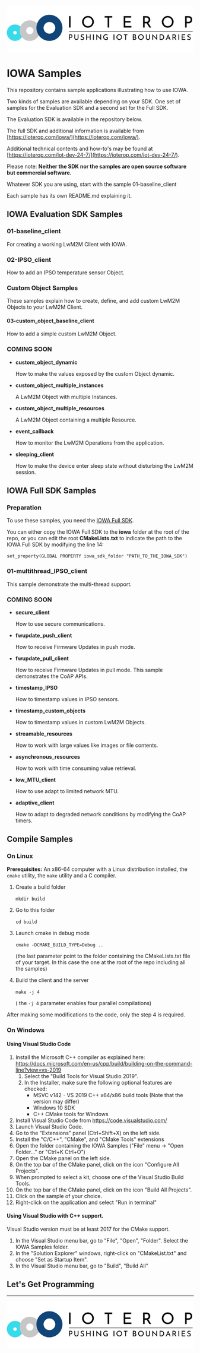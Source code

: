 ![IOWA Logo](.images/IoTerop_logo.jpg)

# IOWA Samples

This repository contains sample applications illustrating how to use IOWA.

Two kinds of samples are available depending on your SDK. One set of samples for the Evaluation SDK and a second set for the Full SDK.

The Evaluation SDK is available in the repository below.

The full SDK and additional information is available from [https://ioterop.com/iowa/](https://ioterop.com/iowa/).

Additional technical contents and how-to's may be found at [https://ioterop.com/iot-dev-24-7/](https://ioterop.com/iot-dev-24-7/).

Please note: **Neither the SDK nor the samples are open source software but commercial software.**

Whatever SDK you are using, start with the sample 01-baseline_client

Each sample has its own README.md explaining it.

## IOWA Evaluation SDK Samples

### 01-baseline_client

For creating a working LwM2M Client with IOWA.

### 02-IPSO_client

How to add an IPSO temperature sensor Object.

### Custom Object Samples

These samples explain how to create, define, and add custom LwM2M Objects to your LwM2M Client.

#### 03-custom_object_baseline_client

How to add a simple custom LwM2M Object.

### COMING SOON

* **custom_object_dynamic**

  How to make the values exposed by the custom Object dynamic.

* **custom_object_multiple_instances**

  A LwM2M Object with multiple Instances.

* **custom_object_multiple_resources**

  A LwM2M Object containing a multiple Resource.

* **event_callback**

  How to monitor the LwM2M Operations from the application.

* **sleeping_client**

  How to make the device enter sleep state without disturbing the LwM2M session.

## IOWA Full SDK Samples

### Preparation

To use these samples, you need the [IOWA Full SDK](https://ioterop.com/iowa/).

You can either copy the IOWA Full SDK to the **iowa** folder at the root of the repo, or you can edit the root **CMakeLists.txt** to indicate the path to the IOWA Full SDK by modifying the line 14:

```
set_property(GLOBAL PROPERTY iowa_sdk_folder "PATH_TO_THE_IOWA_SDK")
```

### 01-multithread_IPSO_client

This sample demonstrate the multi-thread support.

### COMING SOON

* **secure_client**

  How to use secure communications.

* **fwupdate_push_client**

  How to receive Firmware Updates in push mode.

* **fwupdate_pull_client**

  How to receive Firmware Updates in pull mode. This sample demonstrates the CoAP APIs.

* **timestamp_IPSO**

  How to timestamp values in IPSO sensors.

* **timestamp_custom_objects**

  How to timestamp values in custom LwM2M Objects.

* **streamable_resources**

  How to work with large values like images or file contents.

* **asynchronous_resources**

  How to work with time consuming value retrieval.

* **low_MTU_client**

  How to use adapt to limited network MTU.

* **adaptive_client**

  How to adapt to degraded network conditions by modifying the CoAP timers.

## Compile Samples

### On Linux

**Prerequisites:** An x86-64 computer with a Linux distribution installed, the `cmake` utility, the `make` utility and a C compiler.

1. Create a build folder

   `mkdir build`

2. Go to this folder

   `cd build`

3. Launch cmake in debug mode

   `cmake -DCMAKE_BUILD_TYPE=Debug ..`

   (the last parameter point to the folder containing the CMakeLists.txt file of your target. In this case the one at the root of the repo including all the samples)

4. Build the client and the server

   `make -j 4`

   ( the `-j 4` parameter enables four parallel compilations)

After making some modifications to the code, only the step 4 is required.

### On Windows

#### Using Visual Studio Code

1. Install the Microsoft C++ compiler as explained here: https://docs.microsoft.com/en-us/cpp/build/building-on-the-command-line?view=vs-2019
   1. Select the "Build Tools for Visual Studio 2019".
   2. In the Installer, make sure the following optional features are checked:
      * MSVC v142 - VS 2019 C++ x64/x86 build tools (Note that the version may differ)
      * Windows 10 SDK
      * C++ CMake tools for Windows
1. Install Visual Studio Code from https://code.visualstudio.com/
1. Launch Visual Studio Code.
1. Go to the "Extensions" panel (Ctrl+Shift+X) on the left side.
1. Install the "C/C++", "CMake", and "CMake Tools" extensions
1. Open the folder containing the IOWA Samples ("File" menu -> "Open Folder..." or "Ctrl+K Ctrl+O")
1. Open the CMake panel on the left side.
1. On the top bar of the CMake panel, click on the icon "Configure All Projects".
1. When prompted to select a kit, choose one of the Visual Studio Build Tools.
1. On the top bar of the CMake panel, click on the icon "Build All Projects".
1. Click on the sample of your choice.
1. Right-click on the application and select "Run in terminal"

#### Using Visual Studio with C++ support.

Visual Studio version must be at least 2017 for the CMake support.

1. In the Visual Studio menu bar, go to "File", "Open", "Folder". Select the IOWA Samples folder.
1. In the "Solution Explorer" windows, right-click on "CMakeList.txt" and choose "Set as Startup Item".
1. In the Visual Studio menu bar, go to "Build", "Build All"

## Let's Get Programming

------------------------------------------------------------

![IoTerop Logo](.images/IoTerop_logo.jpg)
